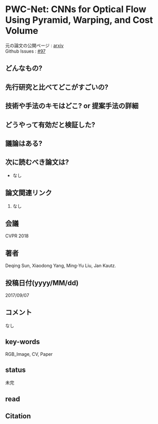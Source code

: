 # PWC-Net: CNNs for Optical Flow Using Pyramid, Warping, and Cost Volume

元の論文の公開ページ : [arxiv](https://arxiv.org/abs/1709.02371)  
Github Issues : [#97](https://github.com/Obarads/obarads.github.io/issues/97)

## どんなもの?


## 先行研究と比べてどこがすごいの?

## 技術や手法のキモはどこ? or 提案手法の詳細

## どうやって有効だと検証した?

## 議論はある?

## 次に読むべき論文は?
- なし

## 論文関連リンク
1. なし

## 会議
CVPR 2018

## 著者
Deqing Sun, Xiaodong Yang, Ming-Yu Liu, Jan Kautz.

## 投稿日付(yyyy/MM/dd)
2017/09/07

## コメント
なし

## key-words
RGB_Image, CV, Paper

## status
未完

## read

## Citation
